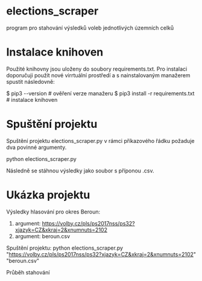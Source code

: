 # elections_scraper
program pro stahování výsledků voleb jednotlivých územních celků

# Instalace knihoven
Použité knihovny jsou uloženy do soubory requirements.txt. Pro instalaci doporučuji použít nové virrtuální prostředí a s nainstalovaným manažerem spustit následovně:

$ pip3 --version                    # ověření verze manažeru
$ pip3 install -r requirements.txt  # instalace knihoven

# Spuštění projektu
Spuštění projektu elections_scraper.py v rámci příkazového řádku požaduje dva povinné argumenty.

python elections_scraper.py <odkaz-uzemniho-celku> <vysledny-soubor>

Následně se stáhnou výsledky jako soubor s příponou .csv.

# Ukázka projektu
Výsledky hlasování pro okres Beroun:
  1. argument: https://volby.cz/pls/ps2017nss/ps32?xjazyk=CZ&xkraj=2&xnumnuts=2102
  2. argument: beroun.csv

Spuštění projektu: 
python elections_scraper.py "https://volby.cz/pls/ps2017nss/ps32?xjazyk=CZ&xkraj=2&xnumnuts=2102" "beroun.csv"

Průběh stahování
